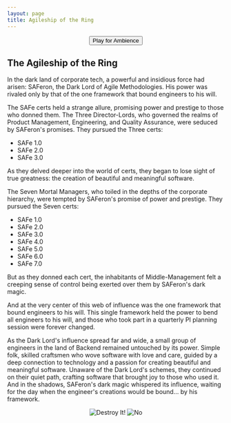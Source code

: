 ```yaml
---
layout: page
title: Agileship of the Ring
---
```

<div style="text-align: center;">
    <button id="playButton">Play for Ambience</button>
</div>
<script>
    document.getElementById('playButton').addEventListener('click', function() {
        var audio = new Audio('https://github.com/michaelthomashughes/michaelthomashughes.github.io/raw/refs/heads/main/assets/audio/AgileshipOfTheRing.m4a?raw=true');
        audio.play();
    });
</script>

## The Agileship of the Ring

In the dark land of corporate tech, a powerful and insidious force had arisen: SAFeron, the Dark Lord of Agile Methodologies. His power was rivaled only by that of the one framework that bound engineers to his will.

The SAFe certs held a strange allure, promising power and prestige to those who donned them. The Three Director-Lords, who governed the realms of Product Management, Engineering, and Quality Assurance, were seduced by SAFeron's promises. They pursued the Three certs:

- SAFe 1.0
- SAFe 2.0
- SAFe 3.0

As they delved deeper into the world of certs, they began to lose sight of true greatness: the creation of beautiful and meaningful software.

The Seven Mortal Managers, who toiled in the depths of the corporate hierarchy, were tempted by SAFeron's promise of power and prestige. They pursued the Seven certs:

- SAFe 1.0
- SAFe 2.0
- SAFe 3.0
- SAFe 4.0
- SAFe 5.0
- SAFe 6.0
- SAFe 7.0

But as they donned each cert, the inhabitants of Middle-Management felt a creeping sense of control being exerted over them by SAFeron's dark magic.

And at the very center of this web of influence was the one framework that bound engineers to his will. This single framework held the power to bend all engineers to his will, and those who took part in a quarterly PI planning session were forever changed.

As the Dark Lord's influence spread far and wide, a small group of engineers in the land of Backend remained untouched by its power. Simple folk, skilled craftsmen who wove software with love and care, guided by a deep connection to technology and a passion for creating beautiful and meaningful software. Unaware of the Dark Lord's schemes, they continued on their quiet path, crafting software that brought joy to those who used it. And in the shadows, SAFeron's dark magic whispered its influence, waiting for the day when the engineer's creations would be bound... by his framework.

<p align="center">
    <img src="https://media1.tenor.com/m/Yug_NJNP4UoAAAAC/lord-of-the-rings-destroy-it.gif" alt="Destroy It!">
    <img src="https://media1.tenor.com/m/KHFSyWFyu24AAAAd/lotr-ring.gif" alt="No">
</p>
